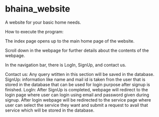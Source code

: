 # bhaina_website

A website for your basic home needs.

How to execute the program:

The index page opens up to the main home page of the website.

Scroll down in the webpage for further details about the contents of the webpage.

In the navigation bar, there is LogIn, SignUp, and contact us.

Contact us: Any query wtitten in this section will be saved in the database.
SignUp: information like name and mail id is taken fron the user that is stored in the database that can be used for login purpose after signup is finished.
LogIn: After SignUp is completed, webpage will redirect to the login page where user can login using email and password given during signup.
After login webpage will be redirected to the service page where user can select the service they want and submit a request to avail that service which will be stored in the database.

